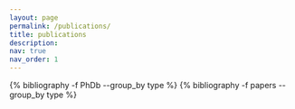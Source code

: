 ```yaml
---
layout: page
permalink: /publications/
title: publications
description: 
nav: true
nav_order: 1
---
```

<!-- _pages/publications.md -->
<div class="publications">

{% bibliography -f PhDb --group_by type %}
{% bibliography -f papers --group_by type %}
